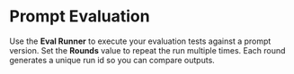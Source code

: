 # Prompt Evaluation

Use the **Eval Runner** to execute your evaluation tests against a prompt version. Set the **Rounds** value to repeat the run multiple times. Each round generates a unique run id so you can compare outputs.
